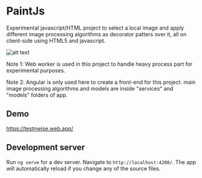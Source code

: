 # PaintJs

Experimental javascript/HTML project to select a local image and apply different image processing algorithms as decorator patters over it, all on client-side using HTML5 and javascript.

![alt text](https://ernsjg.db.files.1drv.com/y4ml6rJ7mso-UqKEaEcvw95X5LjFmuIEOLi_u1rlZ6qTFl3uhkRCox1ONab5hwm_rhMPczws_KorG_UL0XbNfIzTG79mg0RKe2InJM-XwxFHrtHAzNb-UTcSzf0iB27_TtPT6vt33jcskOt4Ij0-_XKVl8DjzN30zqfJ1ywv3aYXsRq4qM4cus0YKyaNxmSpJXP?width=600&height=400&cropmode=none)

Note 1: Web worker is used in this project to handle heavy process part for experimental purposes.

Note 2: Angular is only used here to create a front-end for this project. main image processing algorithms and models are inside "services" and "models" folders of app.

## Demo
<https://testnwise.web.app/>

## Development server

Run `ng serve` for a dev server. Navigate to `http://localhost:4200/`. The app will automatically reload if you change any of the source files.
